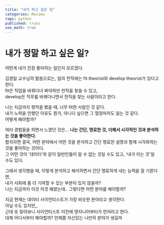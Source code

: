 ```yaml
---
title: "내가 하고 싶은 일"
categories: Review
tags: python
published: trues
use_math: true
---
```


# 내가 정말 하고 싶은 일?

어떤게 내가 진정 좋아하는 일인지 모르겠다.

김경일 교수님의 말씀으로는, 일의 천직에는 fit theorist와 develop theorist가 있다고 한다.  
fit은 직업을 바꿔다녀 봐야하만 천직을 찾을 수 있고,  
develop은 직무를 바꿔다니면서 천직을 찾는 사람이라고 한다.  

나는 지금까지 행적을 봤을 때, 너무 fit한 사람인 것 같다.  
내가 노력을 안했던 이유도 뭔가, 아니다 싶으면 그 열정마저도 잃는 것 같다.  
어떻게 해야할까?

여러 경험들을 하면서 느꼈던 것은... **나는 간단, 명료한 것, 더해서 시각적인 것과 분석하는 것을 좋아한다.**  
합치자면 결국, 어떤 분야에서 어떤 것을 분석하고 간단 명료한 설명과 함께 시각화하는 것을 좋아하는 것이다.  
그 어떤 것이 '데이터'와 같이 일반인들이 알 수 없는 것일 수도 있고, '내가 아는 것'일 수도 있다.  

그래서 생각했을 때, 이렇게 분석하고 해석하면서 간단 명료하게 내는 능력을 잘 기른다면,  
내가 사회에 좀 더 기여할 수 있는 부분이 있지 않을까?  
나는 지금까지 이것 저것 해왔는데.. 그렇다면 어떤 분야를 해야할까?  

지금 현재는 데이터 사이언티스트가 가장 비슷한 분야라고 생각한다.  
아닐 수도 있지만,,  
근데 또 찾아보니 사이언티스트 이전에 엔지니어부터가 먼저라고 한다.  
대체 어디서부터 해야할까? 언제쯤 자신있는 나만의 분야가 생길까  